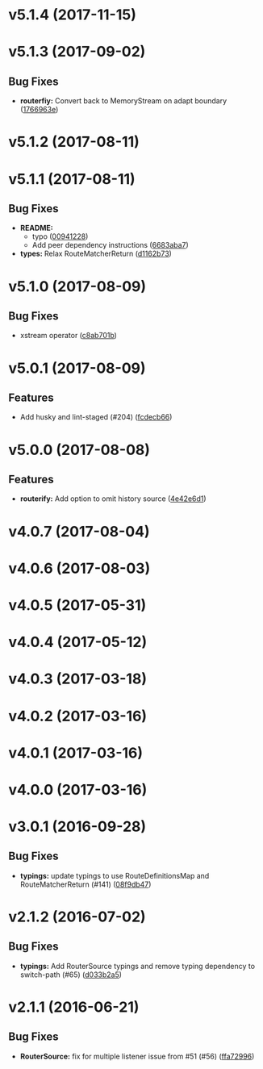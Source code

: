 # v5.1.4 (2017-11-15)


# v5.1.3 (2017-09-02)


## Bug Fixes

- **routerfiy:** Convert back to MemoryStream on adapt boundary
  ([1766963e](https://github.com/git+https://github.com/cyclejs-community/cyclic-router.git/commits/1766963e8a918b62799110a164bd71469c5b8d0c))


# v5.1.2 (2017-08-11)


# v5.1.1 (2017-08-11)


## Bug Fixes

- **README:**
    - typo
    ([00941228](https://github.com/git+https://github.com/cyclejs-community/cyclic-router.git/commits/00941228df276676e5fdc78b5d6f44c4616a27b4))
    - Add peer dependency instructions
    ([6683aba7](https://github.com/git+https://github.com/cyclejs-community/cyclic-router.git/commits/6683aba70223029a9995f46449e264fc09bacace))
- **types:** Relax RouteMatcherReturn
  ([d1162b73](https://github.com/git+https://github.com/cyclejs-community/cyclic-router.git/commits/d1162b73d36f706cc6f91d0c880efa0a5d271de7))


# v5.1.0 (2017-08-09)


## Bug Fixes

- xstream operator
  ([c8ab701b](https://github.com/git+https://github.com/cyclejs-community/cyclic-router.git/commits/c8ab701b6e5be0979a6369d849de15c6a79e19ed))


# v5.0.1 (2017-08-09)


## Features

- Add husky and lint-staged (#204)
  ([fcdecb66](https://github.com/git+https://github.com/cyclejs-community/cyclic-router.git/commits/fcdecb66f7d3aec0e82594e9e515d26029461b89))


# v5.0.0 (2017-08-08)


## Features

- **routerify:** Add option to omit history source
  ([4e42e6d1](https://github.com/git+https://github.com/cyclejs-community/cyclic-router.git/commits/4e42e6d1ac86c133ad88de3ee886212ac7a52e83))


# v4.0.7 (2017-08-04)


# v4.0.6 (2017-08-03)


# v4.0.5 (2017-05-31)


# v4.0.4 (2017-05-12)


# v4.0.3 (2017-03-18)


# v4.0.2 (2017-03-16)


# v4.0.1 (2017-03-16)


# v4.0.0 (2017-03-16)


# v3.0.1 (2016-09-28)


## Bug Fixes

- **typings:** update typings to use RouteDefinitionsMap and RouteMatcherReturn (#141)
  ([08f9db47](https://github.com/git+https://github.com/TylorS/cyclic-router.git/commits/08f9db47c2c69afd90e4e366e428ad892e8fe258))


# v2.1.2 (2016-07-02)


## Bug Fixes

- **typings:** Add RouterSource typings and remove typing dependency to switch-path (#65)
  ([d033b2a5](https://github.com/git+https://github.com/TylorS/cyclic-router.git/commits/d033b2a59c8e6f64cdef164f35c49dbd0e8dbc9a))


# v2.1.1 (2016-06-21)


## Bug Fixes

- **RouterSource:** fix for multiple listener issue from #51 (#56)
  ([ffa72996](https://github.com/git+https://github.com/TylorS/cyclic-router.git/commits/ffa729963b56e8cea00501529455cfae8c3f9635))


